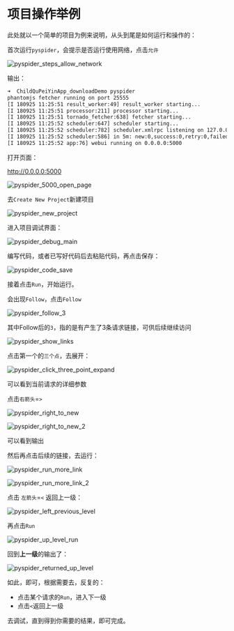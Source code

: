 # 项目操作举例

此处就以一个简单的项目为例来说明，从头到尾是如何运行和操作的：

首次运行`pyspider`，会提示是否运行使用网络，点击`允许`

![pyspider_steps_allow_network](../../assets/img/pyspider_steps_allow_network.png)

输出：

```bash
➜  ChildQuPeiYinApp_downloadDemo pyspider
phantomjs fetcher running on port 25555
[I 180925 11:25:51 result_worker:49] result_worker starting...
[I 180925 11:25:51 processor:211] processor starting...
[I 180925 11:25:51 tornado_fetcher:638] fetcher starting...
[I 180925 11:25:52 scheduler:647] scheduler starting...
[I 180925 11:25:52 scheduler:782] scheduler.xmlrpc listening on 127.0.0.1:23333
[I 180925 11:25:52 scheduler:586] in 5m: new:0,success:0,retry:0,failed:0
[I 180925 11:25:52 app:76] webui running on 0.0.0.0:5000
```

打开页面：

http://0.0.0.0:5000

![pyspider_5000_open_page](../../assets/img/pyspider_5000_open_page.png)

去`Create New Project`新建项目

![pyspider_new_project](../../assets/img/pyspider_new_project.png)

进入项目调试界面：

![pyspider_debug_main](../../assets/img/pyspider_debug_main.png)

编写代码，或者已写好代码后去粘贴代码，再点击保存：

![pyspider_code_save](../../assets/img/pyspider_code_save.png)

接着点击`Run`，开始运行。

会出现`Follow`，点击`Follow`

![pyspider_follow_3](../../assets/img/pyspider_follow_3.png)

其中Follow后的`3`，指的是有产生了3条请求链接，可供后续继续访问

![pyspider_show_links](../../assets/img/pyspider_show_links.png)

点击第一个的`三个点`，去展开：

![pyspider_click_three_point_expand](../../assets/img/pyspider_click_three_point_expand.png)

可以看到当前请求的详细参数

点击`右箭头`=`>`

![pyspider_right_to_new](../../assets/img/pyspider_right_to_new.png)

![pyspider_right_to_new_2](../../assets/img/pyspider_right_to_new_2.png)

可以看到输出

然后再点击后续的链接，去运行：

![pyspider_run_more_link](../../assets/img/pyspider_run_more_link.png)

![pyspider_run_more_link_2](../../assets/img/pyspider_run_more_link_2.png)

点击 `左箭头`=`<` 返回上一级：

![pyspider_left_previous_level](../../assets/img/pyspider_left_previous_level.png)

再点击`Run`

![pyspider_up_level_run](../../assets/img/pyspider_up_level_run.png)

回到**上一级**的输出了：

![pyspider_returned_up_level](../../assets/img/pyspider_returned_up_level.png)

如此，即可，根据需要去，反复的：

* 点击某个请求的`Run`，进入下一级
* 点击`<`返回上一级

去调试，直到得到你需要的结果，即可完成。
